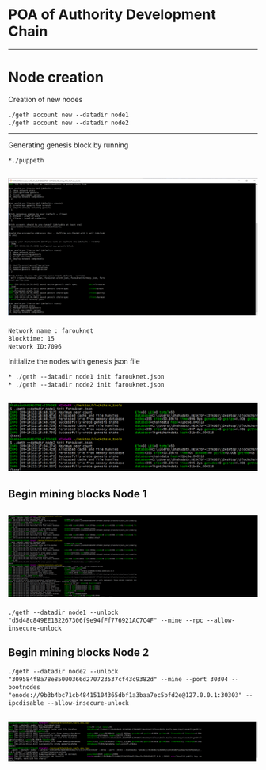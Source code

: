 # POA of Authority Development Chain 
---
# **Node creation**
Creation of new nodes 
```
./geth account new --datadir node1
./geth account new --datadir node2
```
----

Generating genesis block by running 
```
*./puppeth
```

## ![headline_photo](screenshots/Screenshots.jpg)
```
Network name : farouknet
Blocktime: 15
Network ID:7096
```
Initialize the nodes with genesis json file 
```
* ./geth --datadir node1 init farouknet.json 
* ./geth --datadir node2 init farouknet.json
```

## ![headline_photo](Screenshots/Screenshot1.jpg)

## Begin mining blocks Node 1 

## ![headline_photo](Screenshots/Screenshot3.jpg)
```
./geth --datadir node1 --unlock "d5d48c849EE1B2267306f9e94fFf776921AC7C4F" --mine --rpc --allow-insecure-unlock
 ```

 ## Begin mining blocks Node 2

  ```
./geth --datadir node2 --unlock "309584f8a78e85000366d270723537cf43c9382d" --mine --port 30304 --bootnodes "enode://9b3b4bc71cb48415104365dbf1a3baa7ec5bfd2e@127.0.0.1:30303" --ipcdisable --allow-insecure-unlock
 ```
## ![headline_photo](Screenshots/Screenshot5.jpg)
